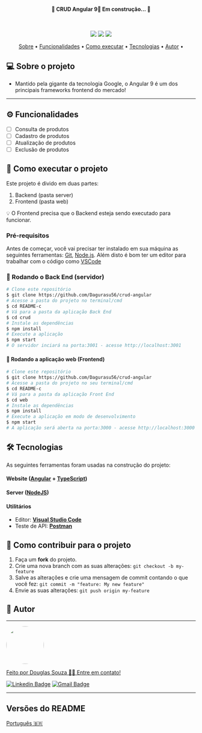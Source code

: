   <h4 align="center"> 
    🚧  CRUD Angular 9🚀 Em construção...  🚧
  </h4>
  <br>

  <p align="center">
    <img src="https://img.shields.io/badge/angular-v9-green">
    <img src="https://img.shields.io/badge/npm-v16.13.2-green">
    <img src="https://img.shields.io/badge/typescrypt-v-green">
  </p>
  
  <p align="center">
     <a href="#-sobre-o-projeto">Sobre</a> •
     <a href="#-funcionalidades">Funcionalidades</a> •
     <a href="#-como-executar-o-projeto">Como executar</a> • 
     <a href="#-tecnologias">Tecnologias</a> • 
     <a href="#-autor">Autor</a> • 
  </p>

## 💻 Sobre o projeto

  - Mantido pela gigante da tecnologia Google, o Angular 9 é um dos principais frameworks frontend do mercado!

---

## ⚙️ Funcionalidades
  
- [ ] Consulta de produtos
- [ ] Cadastro de produtos
- [ ] Atualização de produtos
- [ ] Exclusão de produtos

## 🚀 Como executar o projeto

Este projeto é divido em duas partes:
1. Backend (pasta server) 
2. Frontend (pasta web)

💡 O Frontend precisa que o Backend esteja sendo executado para funcionar.

### Pré-requisitos

Antes de começar, você vai precisar ter instalado em sua máquina as seguintes ferramentas:
[Git](https://git-scm.com), [Node.js](https://nodejs.org/en/). 
Além disto é bom ter um editor para trabalhar com o código como [VSCode](https://code.visualstudio.com/)

### 🎲 Rodando o Back End (servidor)

```bash
# Clone este repositório
$ git clone https://github.com/Dagurasu56/crud-angular
# Acesse a pasta do projeto no terminal/cmd
$ cd README-c
# Vá para a pasta da aplicação Back End
$ cd crud
# Instale as dependências
$ npm install
# Execute a aplicação
$ npm start
# O servidor inciará na porta:3001 - acesse http://localhost:3001
```
#### 🧭 Rodando a aplicação web (Frontend)

```bash
# Clone este repositório 
$ git clone https://github.com/Dagurasu56/crud-angular
# Acesse a pasta do projeto no seu terminal/cmd
$ cd README-c
# Vá para a pasta da aplicação Front End
$ cd web
# Instale as dependências
$ npm install
# Execute a aplicação em modo de desenvolvimento
$ npm start
# A aplicação será aberta na porta:3000 - acesse http://localhost:3000
```

## 🛠 Tecnologias

As seguintes ferramentas foram usadas na construção do projeto:

#### **Website**  ([Angular](https://angular.io/cli)  +  [TypeScript](https://www.typescriptlang.org/))

#### [](https://github.com/Dagurasu56/crud-angular#server-nodejs--typescript)**Server**  ([NodeJS](https://nodejs.org/en/))

#### [](https://github.com/Dagurasu56/crud-angular#utilit%C3%A1rios)**Utilitários**

-   Editor:  **[Visual Studio Code](https://code.visualstudio.com/)**
-   Teste de API:  **[Postman](https://www.postman.com/)**

## 💪 Como contribuir para o projeto

1. Faça um **fork** do projeto.
2. Crie uma nova branch com as suas alterações: `git checkout -b my-feature`
3. Salve as alterações e crie uma mensagem de commit contando o que você fez: `git commit -m "feature: My new feature"`
4. Envie as suas alterações: `git push origin my-feature`

## 🦸 Autor
---

<a href="#">
 <img style="border-radius: 50%;" src="https://media-exp1.licdn.com/dms/image/C4D03AQHGtVajM70qHA/profile-displayphoto-shrink_200_200/0/1642620063832?e=1648080000&v=beta&t=CKJ3Hd7Hlw55y24Gx8jyKoVPguDGx6tbiJ1T13HKyBQ" width="100px;" alt=""/>
 <br />

Feito por Douglas Souza 👋🏽 Entre em contato!

[![Linkedin Badge](https://img.shields.io/badge/-Douglas-blue?style=flat-square&logo=Linkedin&logoColor=white&link=https://www.linkedin.com/in/dagurasujava/)](https://www.linkedin.com/in/dagurasujava/) 
[![Gmail Badge](https://img.shields.io/badge/-contini.ds@gmail.com-c14438?style=flat-square&logo=Gmail&logoColor=white&link=mailto:contini.ds@gmail.com)](mailto:contini.ds@gmail.com)
 
---

##  Versões do README

[Português 🇧🇷](./README.md) 
